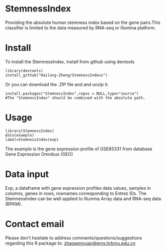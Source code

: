 # StemnessIndex
Providing the absolute human stemness index based on the gene pairs.This classifier is limited to the data measured by RNA-seq or Illumina platform.

# Install
To install the StemnessIndex, install from github using devtools
```
library(devtools)
install_github("Hailong-Zheng/StemnessIndexs")
```
Or you can download the .ZIP file and and unzip it.
```
install.packages("StemnessIndex",repos = NULL,type="source")
#The "StemnessIndex" should be combined with the absolute path.
```
# Usage
```
library(StemnessIndex)
data(example)
label=StemnessIndex(exp)
```
The example is the gene expression profile of GSE85331 from database Gene Expression Omnibus (GEO)
# Data input
Exp, a dataframe with gene expression profiles data values, samples in columns, genes in rows, rownames corresponding to Entrez IDs. 
The StemnessIndex can be well applied to Illumina Array data and RNA-seq data (RPKM). 

# Contact email
Please don't hesitate to address comments/questions/suggestions regarding this R package to:
zhaowenyuan@ems.hrbmu.edu.cn
